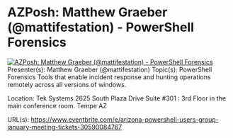 ﻿# AZPosh: Matthew Graeber (@mattifestation) - PowerShell Forensics

[![AZPosh: Matthew Graeber (@mattifestation) - PowerShell Forensics](https://i4.ytimg.com/vi/kV6Dr8mQMuU/hqdefault.jpg "AZPosh: Matthew Graeber (@mattifestation) - PowerShell Forensics")](https://www.youtube.com/watch?v=kV6Dr8mQMuU)
Presenter(s): Matthew Graeber (@mattifestation)
Topic(s): PowerShell Forensics
Tools that enable incident response and hunting operations remotely across all versions of windows.

Location:
Tek Systems 
2625 South Plaza Drive
Suite #301 : 3rd Floor in the main conference room. 
Tempe
AZ


URL(s): 
https://www.eventbrite.com/e/arizona-powershell-users-group-january-meeting-tickets-30590084767


